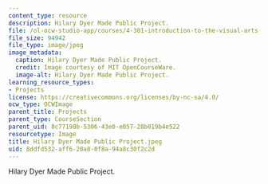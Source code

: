 ```yaml
---
content_type: resource
description: Hilary Dyer Made Public Project.
file: /ol-ocw-studio-app/courses/4-301-introduction-to-the-visual-arts-spring-2007/8ddfd532aff620a80f8a94a8c30f2c2d_HilaryDyerMadePublicProject.jpeg
file_size: 94942
file_type: image/jpeg
image_metadata:
  caption: Hilary Dyer Made Public Project.
  credit: Image courtesy of MIT OpenCourseWare.
  image-alt: Hilary Dyer Made Public Project.
learning_resource_types:
- Projects
license: https://creativecommons.org/licenses/by-nc-sa/4.0/
ocw_type: OCWImage
parent_title: Projects
parent_type: CourseSection
parent_uid: 8c77198b-5306-43e0-e057-28b019b4e522
resourcetype: Image
title: Hilary Dyer Made Public Project.jpeg
uid: 8ddfd532-aff6-20a8-0f8a-94a8c30f2c2d
---
```

Hilary Dyer Made Public Project.